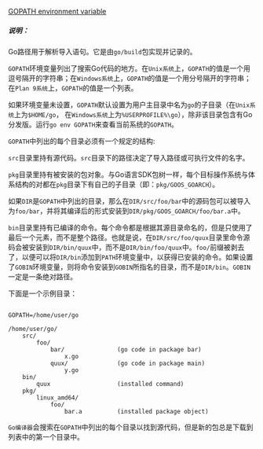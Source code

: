 
[GOPATH environment variable](https://golang.google.cn/cmd/go/#hdr-GOPATH_environment_variable)


##### 说明：

Go路径用于解析导入语句。它是由`go/build`包实现并记录的。

`GOPATH`环境变量列出了搜索Go代码的地方。在`Unix系统`上，`GOPATH`的值是一个用逗号隔开的字符串；在`Windows系统`上，`GOPATH`的值是一个用分号隔开的字符串；在`Plan 9系统`上，`GOPATH`的值是一个列表。

如果环境变量未设置，`GOPATH`默认设置为用户主目录中名为`go`的子目录（在`Unix系统`上为`$HOME/go`， 在`Windows系统`上为`%USERPROFILE%\go`），除非该目录包含有Go分发版。运行`go env GOPATH`来查看当前系统的`GOPATH`。

`GOPATH`中列出的每个目录必须有一个规定的结构:

`src`目录里持有源代码。`src`目录下的路径决定了导入路径或可执行文件的名字。

`pkg`目录里持有被安装的包对象。与Go语言SDK包树一样，每个目标操作系统与体系结构的对都在`pkg`目录下有自己的子目录（即：`pkg/GOOS_GOARCH`）。

如果`DIR`是`GOPATH`中列出的目录，那么在`DIR/src/foo/bar`中的源码包可以被导入为`foo/bar`，并将其编译后的形式安装到`DIR/pkg/GOOS_GOARCH/foo/bar.a`中。

`bin`目录里持有已编译的命令。每个命令都是根据其源目录命名的，但是只使用了最后一个元素，而不是整个路径。也就是说，在`DIR/src/foo/quux`目录里命令源码会被安装到`DIR/bin/quux`中，而不是`DIR/bin/foo/quux`中。`foo/`前缀被剥去了，以便可以将`DIR/bin`添加到`PATH`环境变量中，以获得已安装的命令。如果设置了`GOBIN`环境变量，则将命令安装到`GOBIN`所指名的目录，而不是`DIR/bin`。`GOBIN`一定是一条绝对路径。

下面是一个示例目录：

```

GOPATH=/home/user/go

/home/user/go/
    src/
        foo/
            bar/               (go code in package bar)
                x.go
            quux/              (go code in package main)
                y.go
    bin/
        quux                   (installed command)
    pkg/
        linux_amd64/
            foo/
                bar.a          (installed package object)

```

`Go编译器`会搜索在`GOPATH`中列出的每个目录以找到源代码，但是新的包总是下载到列表中的第一个目录中。
